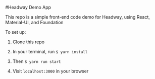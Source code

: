 #Headway Demo App

This repo is a simple front-end code demo for Headway, using React, Material-UI, and Foundation

To set up:

1. Clone this repo

2. In your terminal, run `$ yarn install`

3. Then `$ yarn run start`

4. Visit `localhost:3000` in your browser
